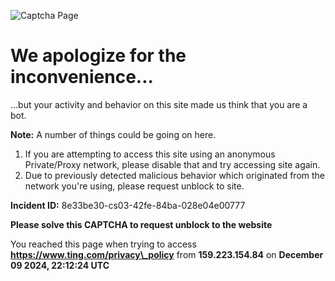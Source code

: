 ![Captcha Page](https://captcha.perfdrive.com/captcha-public/images/ss_captcha.png)

We apologize for the inconvenience...
=====================================

...but your activity and behavior on this site made us think that you are a bot.

**Note:** A number of things could be going on here.

1. If you are attempting to access this site using an anonymous Private/Proxy network, please disable that and try accessing site again.
2. Due to previously detected malicious behavior which originated from the network you're using, please request unblock to site.

**Incident ID:** 8e33be30-cs03-42fe-84ba-028e04e00777

  

**Please solve this CAPTCHA to request unblock to the website**

  

  

  
  

You reached this page when trying to access **https://www.ting.com/privacy\_policy** from **159.223.154.84** on **December 09 2024, 22:12:24 UTC**